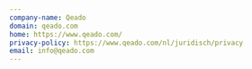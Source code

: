 ```yaml
---
company-name: Qeado
domain: qeado.com
home: https://www.qeado.com/
privacy-policy: https://www.qeado.com/nl/juridisch/privacy
email: info@qeado.com
---
```




